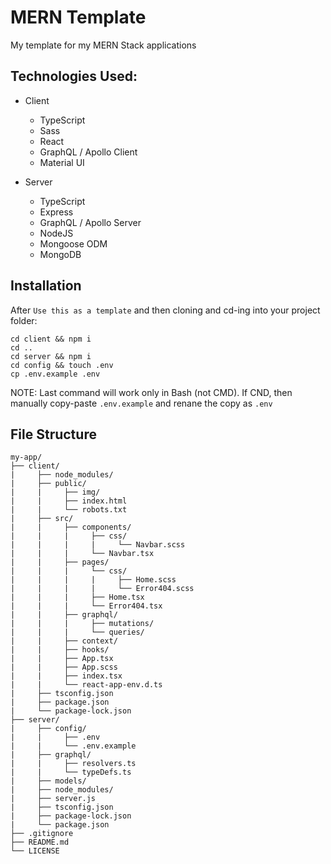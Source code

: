 # MERN Template

My template for my MERN Stack applications

## Technologies Used:

- Client
  - TypeScript
  - Sass
  - React
  - GraphQL / Apollo Client
  - Material UI

- Server
  - TypeScript
  - Express
  - GraphQL / Apollo Server
  - NodeJS
  - Mongoose ODM
  - MongoDB

## Installation
After `Use this as a template` and then cloning and cd-ing into your project folder:
```
cd client && npm i
cd ..
cd server && npm i
cd config && touch .env
cp .env.example .env
```

NOTE: Last command will work only in Bash (not CMD). If CND, then manually copy-paste `.env.example` and renane the copy as `.env`

## File Structure

```
my-app/
├── client/
|     ├── node_modules/
|     ├── public/
|     |     ├── img/
|     |     ├── index.html
|     |     └── robots.txt
|     ├── src/
|     |     ├── components/
|     |     |     ├── css/
|     |     |     |     └── Navbar.scss
|     |     |     └── Navbar.tsx
|     |     ├── pages/
|     |     |     └── css/
|     |     |     |     ├── Home.scss
|     |     |     |     └── Error404.scss
|     |     |     ├── Home.tsx
|     |     |     └── Error404.tsx
|     |     ├── graphql/
|     |     |     ├── mutations/
|     |     |     └── queries/
|     |     ├── context/
|     |     ├── hooks/
|     |     ├── App.tsx
|     |     ├── App.scss
|     |     ├── index.tsx
|     |     └── react-app-env.d.ts
|     ├── tsconfig.json
|     ├── package.json
|     └── package-lock.json
├── server/
|     ├── config/
|     |     ├── .env
|     |     └── .env.example
|     ├── graphql/
|     |     ├── resolvers.ts
|     |     └── typeDefs.ts
|     ├── models/
|     ├── node_modules/
|     ├── server.js
|     ├── tsconfig.json
|     ├── package-lock.json
|     └── package.json
├── .gitignore
├── README.md
└── LICENSE
```
